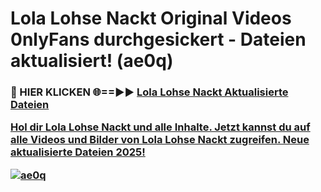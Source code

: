 # Lola Lohse Nackt Original Videos 0nlyFans durchgesickert - Dateien aktualisiert! (ae0q)

<h3>🔴 HIER KLICKEN 🌐==►► <a href="https://tinyurl.com/h6vf6nb8" rel="nofollow">Lola Lohse Nackt Aktualisierte Dateien

Hol dir Lola Lohse Nackt und alle Inhalte. Jetzt kannst du auf alle Videos und Bilder von Lola Lohse Nackt zugreifen. Neue aktualisierte Dateien 2025!

[![ae0q](https://i.imgur.com/sD4kR3V.gif)](https://tinyurl.com/h6vf6nb8)
